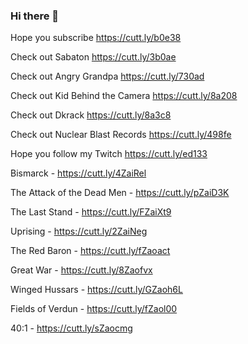 ### Hi there 👋
<!--
**Kevin1230san/Kevin1230san** is a ✨ _special_ ✨ repository because its `README.md` (this file) appears on your GitHub profile.

Here are some ideas to get you started:

- 🔭 I’m currently working on ...
- 🌱 I’m currently learning ...
- 👯 I’m looking to collaborate on ...
- 🤔 I’m looking for help with ...
- 💬 Ask me about ...
- 📫 How to reach me: ...
- 😄 Pronouns: ...
- ⚡ Fun fact: ...
-->
Hope you subscribe https://cutt.ly/b0e38

Check out Sabaton https://cutt.ly/3b0ae

Check out Angry Grandpa https://cutt.ly/730ad

Check out Kid Behind the Camera https://cutt.ly/8a208

Check out Dkrack https://cutt.ly/8a3c8

Check out Nuclear Blast Records https://cutt.ly/498fe

Hope you follow my Twitch https://cutt.ly/ed133

Bismarck - https://cutt.ly/4ZaiRel

The Attack of the Dead Men - https://cutt.ly/pZaiD3K

The Last Stand - https://cutt.ly/FZaiXt9

Uprising - https://cutt.ly/2ZaiNeg

The Red Baron - https://cutt.ly/fZaoact

Great War - https://cutt.ly/8Zaofvx

Winged Hussars - https://cutt.ly/GZaoh6L

Fields of Verdun - https://cutt.ly/fZaol00

40:1 - https://cutt.ly/sZaocmg
